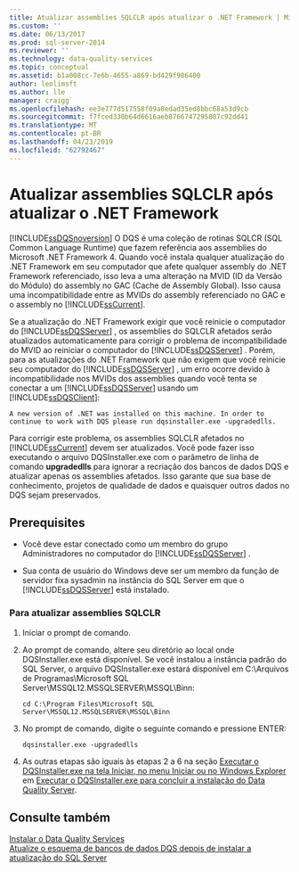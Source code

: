```yaml
---
title: Atualizar assemblies SQLCLR após atualizar o .NET Framework | Microsoft Docs
ms.custom: ''
ms.date: 06/13/2017
ms.prod: sql-server-2014
ms.reviewer: ''
ms.technology: data-quality-services
ms.topic: conceptual
ms.assetid: b1a008cc-7e6b-4655-a869-bd429f986400
author: leolimsft
ms.author: lle
manager: craigg
ms.openlocfilehash: ee3e777d517558f09a8edad35ed8bbc68a53d9cb
ms.sourcegitcommit: f7fced330b64d6616aeb8766747295807c92dd41
ms.translationtype: MT
ms.contentlocale: pt-BR
ms.lasthandoff: 04/23/2019
ms.locfileid: "62792467"
---
```

# <a name="upgrade-sqlclr-assemblies-after-net-framework-update"></a>Atualizar assemblies SQLCLR após atualizar o .NET Framework
  [!INCLUDE[ssDQSnoversion](../../includes/ssdqsnoversion-md.md)] O DQS é uma coleção de rotinas SQLCR (SQL Common Language Runtime) que fazem referência aos assemblies do Microsoft .NET Framework 4. Quando você instala qualquer atualização do .NET Framework em seu computador que afete qualquer assembly do .NET Framework referenciado, isso leva a uma alteração na MVID (ID da Versão do Módulo) do assembly no GAC (Cache de Assembly Global). Isso causa uma incompatibilidade entre as MVIDs do assembly referenciado no GAC e o assembly no [!INCLUDE[ssCurrent](../../includes/sscurrent-md.md)].  
  
 Se a atualização do .NET Framework exigir que você reinicie o computador do [!INCLUDE[ssDQSServer](../../includes/ssdqsserver-md.md)] , os assemblies do SQLCLR afetados serão atualizados automaticamente para corrigir o problema de incompatibilidade do MVID ao reiniciar o computador do [!INCLUDE[ssDQSServer](../../includes/ssdqsserver-md.md)] . Porém, para as atualizações do .NET Framework que não exigem que você reinicie seu computador do [!INCLUDE[ssDQSServer](../../includes/ssdqsserver-md.md)] , um erro ocorre devido à incompatibilidade nos MVIDs dos assemblies quando você tenta se conectar a um [!INCLUDE[ssDQSServer](../../includes/ssdqsserver-md.md)] usando um [!INCLUDE[ssDQSClient](../../includes/ssdqsclient-md.md)]:  
  
```  
A new version of .NET was installed on this machine. In order to continue to work with DQS please run dqsinstaller.exe -upgradedlls.  
```  
  
 Para corrigir este problema, os assemblies SQLCLR afetados no [!INCLUDE[ssCurrent](../../includes/sscurrent-md.md)] devem ser atualizados. Você pode fazer isso executando o arquivo DQSInstaller.exe com o parâmetro de linha de comando **upgradedlls** para ignorar a recriação dos bancos de dados DQS e atualizar apenas os assemblies afetados. Isso garante que sua base de conhecimento, projetos de qualidade de dados e quaisquer outros dados no DQS sejam preservados.  
  
## <a name="prerequisites"></a>Prerequisites  
  
-   Você deve estar conectado como um membro do grupo Administradores no computador do [!INCLUDE[ssDQSServer](../../includes/ssdqsserver-md.md)] .  
  
-   Sua conta de usuário do Windows deve ser um membro da função de servidor fixa sysadmin na instância do SQL Server em que o [!INCLUDE[ssDQSServer](../../includes/ssdqsserver-md.md)] está instalado.  
  
### <a name="to-upgrade-sqlclr-assemblies"></a>Para atualizar assemblies SQLCLR  
  
1.  Iniciar o prompt de comando.  
  
2.  Ao prompt de comando, altere seu diretório ao local onde DQSInstaller.exe está disponível. Se você instalou a instância padrão do SQL Server, o arquivo DQSInstaller.exe estará disponível em C:\Arquivos de Programas\Microsoft SQL Server\MSSQL12.MSSQLSERVER\MSSQL\Binn:  
  
    ```  
    cd C:\Program Files\Microsoft SQL Server\MSSQL12.MSSQLSERVER\MSSQL\Binn  
    ```  
  
3.  No prompt de comando, digite o seguinte comando e pressione ENTER:  
  
    ```  
    dqsinstaller.exe -upgradedlls  
    ```  
  
4.  As outras etapas são iguais às etapas 2 a 6 na seção [Executar o DQSInstaller.exe na tela Iniciar, no menu Iniciar ou no Windows Explorer](run-dqsinstaller-exe-to-complete-data-quality-server-installation.md#WindowsExplorer) em [Executar o DQSInstaller.exe para concluir a instalação do Data Quality Server](run-dqsinstaller-exe-to-complete-data-quality-server-installation.md).  
  
## <a name="see-also"></a>Consulte também  
 [Instalar o Data Quality Services](install-data-quality-services.md)   
 [Atualize o esquema de bancos de dados DQS depois de instalar a atualização do SQL Server](upgrade-dqs-databases-schema-after-installing-sql-server-update.md)  
  
  
